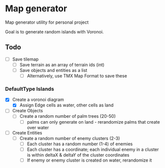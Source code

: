 # Map generator

Map generator utility for personal project

Goal is to generate random islands with Voronoi.

## Todo
- [ ] Save tilemap
  - [ ] Save terrain as an array of terrain ids (int)
  - [ ] Save objects and entities as a list
    - [ ] Alternatively, use TMX Map Format to save these

### DefaultType Islands
- [x] Create a voronoi diagram
  - [x] Assign Edge cells as water, other cells as land
- [ ] Create Objects
  - [ ] Create a random number of palm trees (20-50)
    - [ ] palms can only generate on land - rerandomize palms that create over water
- [ ] Create Entities
  - [ ] Create a random number of enemy clusters (2-3)
    - [ ] Each cluster has a random number (1-4) of enemies
    - [ ] Each cluster has a coordinate; each individual enemy in a cluster is within deltaX & deltaY of the cluster coordinates
    - [ ] If enemy or enemy cluster is created on water, rerandomize it
